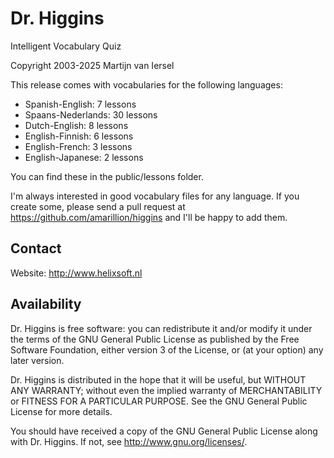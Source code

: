 # Dr. Higgins

Intelligent Vocabulary Quiz

Copyright 2003-2025 Martijn van Iersel

This release comes with vocabularies for the following languages:

- Spanish-English: 7 lessons
- Spaans-Nederlands: 30 lessons
- Dutch-English: 8 lessons
- English-Finnish: 6 lessons
- English-French: 3 lessons
- English-Japanese: 2 lessons

You can find these in the public/lessons folder.

I'm always interested in good vocabulary files for any language. 
If you create some, please send a pull request at https://github.com/amarillion/higgins and I'll be happy to add them.

## Contact

Website: http://www.helixsoft.nl

## Availability

Dr. Higgins is free software: you can redistribute it and/or modify
it under the terms of the GNU General Public License as published by
the Free Software Foundation, either version 3 of the License, or
(at your option) any later version.

Dr. Higgins is distributed in the hope that it will be useful,
but WITHOUT ANY WARRANTY; without even the implied warranty of
MERCHANTABILITY or FITNESS FOR A PARTICULAR PURPOSE.  See the
GNU General Public License for more details.

You should have received a copy of the GNU General Public License
along with Dr. Higgins.  If not, see <http://www.gnu.org/licenses/>.
